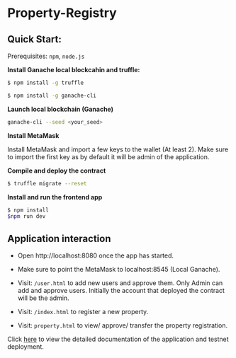 # Property-Registry

## Quick Start:

Prerequisites: `npm`, `node.js`

**Install Ganache local blockcahin and truffle:**

```bash
$ npm install -g truffle

$ npm install -g ganache-cli
```

**Launch local blockchain (Ganache)**
```bash
ganache-cli --seed <your_seed>
```

**Install MetaMask**

Install MetaMask and import a few keys to the wallet (At least 2). Make sure to import the
first key as by default it will be admin of the application.

**Compile and deploy the contract**

```bash
$ truffle migrate --reset
```

**Install and run the frontend app**

```bash
$ npm install
$npm run dev

```

## Application interaction

* Open http://localhost:8080 once the app has started.

* Make sure to point the MetaMask to localhost:8545 (Local Ganache).

* Visit: `/user.html` to add new users and approve them. Only Admin can add  and approve users. Initially the account that deployed the contract will be the admin.

* Visit: `/index.html` to register a new property.

* Visit: `property.html` to view/ approve/ transfer the property registration.

Click [here](./details.md) to view the detailed documentation of the application and testnet deployment.
